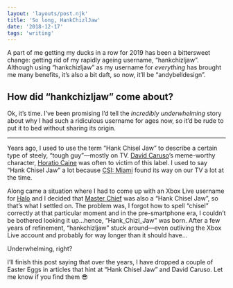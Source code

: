 ```yaml
---
layout: 'layouts/post.njk'
title: 'So long, HankChizlJaw'
date: '2018-12-17'
tags: 'writing'
---
```


A part of me getting my ducks in a row for 2019 has been a bittersweet change: getting rid of my rapidly ageing username, “hankchizljaw”. Although using “hankchizljaw” as my username for _everything_ has brought me many benefits, it’s also a bit daft, so now, it’ll be “andybelldesign”.

## How did “hankchizljaw” come about? 

Ok, it’s time. I’ve been promising I’d tell the _incredibly underwhelming_ story about why I had such a ridiculous username for ages now, so it’d be rude to put it to bed without sharing its origin.

---

Years ago, I used to use the term “Hank Chisel Jaw” to describe a certain type of steely, “tough guy”—mostly on TV. [David Caruso](https://en.wikipedia.org/wiki/David_Caruso)’s meme-worthy character, [Horatio Caine](https://en.wikipedia.org/wiki/Horatio_Caine) was often to victim of this label. I used to say “Hank Chisel Jaw” a lot because [CSI: Miami](https://en.wikipedia.org/wiki/CSI:_Miami) found its way on our TV a lot at the time. 

Along came a situation where I had to come up with an Xbox Live username for [Halo](https://en.wikipedia.org/wiki/Halo_(franchise)) and I decided that [Master Chief](https://en.wikipedia.org/wiki/Master_Chief_(Halo)) was also a “Hank Chisel Jaw”, so that’s what I settled on. The problem was, I forgot how to spell “chisel” correctly at that particular moment and in the pre-smartphone era, I couldn’t be bothered looking it up...hence, “Hank_Chizl_Jaw” was born. After a few years of refinement, “hankchizljaw” stuck around—even outliving the Xbox Live account and probably for way longer than it should have...

Underwhelming, right?

I’ll finish this post saying that over the years, I have dropped a couple of Easter Eggs in articles that hint at “Hank Chisel Jaw” and David Caruso. Let me know if you find them 😎 
